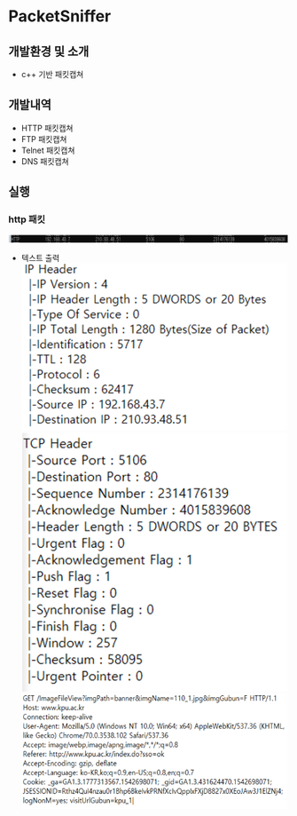# PacketSniffer
## 개발환경 및 소개
* c++ 기반 패킷캡쳐

## 개발내역
* HTTP 패킷캡쳐
* FTP 패킷캡쳐
* Telnet 패킷캡쳐
* DNS 패킷캡쳐

## 실행
### http 패킷
![http](./image/http.png)

* 텍스트 출력
![Ip](./image/Ip.png) ![TCP](./image/TCP.png) ![ip-payload](./image/ip-payload.png)

